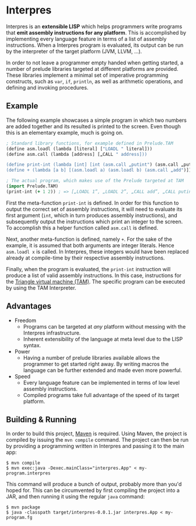 # Interpres
Interpres is an **extensible LISP** which helps programmers write programs that **emit assembly
instructions for any platform**. This is accomplished by implementing every language feature in terms of a list
of assembly instructions. When a Interpres program is evaluated, its output can be run by the
interpreter of the target platform (JVM, LLVM, ...).

In order to not leave a programmer empty handed when getting started, a number of prelude
libraries targeted at different platforms are provided. These libraries implement a minimal set
of imperative programming constructs, such as `var`, `if`, `println`, as well as arithmetic
operations, and defining and invoking procedures.

## Example
The following example showcases a simple program in which two numbers are added together and
its resulted is printed to the screen. Even though this is an elementary example, much is
going on.

```clojure
; Standard library functions, for example defined in Prelude.TAM
(define asm.loadl (lambda [literal] ["LOADL " literal]))
(define asm.call (lambda [address] [„CALL " address]))

(define print-int (lambda [int] [int (asm.call „putint") (asm.call „puteol")]))
(define + (lambda [a b] [(asm.loadl a) (asm.loadl b) (asm.call „add")])) ; 

; The actual program, which makes use of the Prelude targeted at TAM
(import Prelude.TAM)
(print-int (+ 1 2)) ; => [„LOADL 1”, „LOADL 2”, „CALL add”, „CALL putint”, „CALL puteol”]
```

First the meta-function `print-int` is defined. In order for this function to output the correct
set of assembly instructions, it will need to evaluate its first argument (`int`, which in turn
produces assembly instructions), and subsequently output the instructions which print an integer to
the screen. To accomplish this a helper function called `asm.call` is defined.

Next, another meta-function is defined, namely `+`. For the sake of the example, it is assumed
that both arguments are integer literals. Hence `asm.loadl x` is called. In Interpres, these
integers would have been replaced already at compile-time by their respective assembly instructions.

Finally, when the program is evaluated, the `print-int` instruction will produce a list of valid
assembly instructions. In this case, instructions for the
[Triangle virtual machine (TAM)](http://www.dcs.gla.ac.uk/~daw/books/PLPJ/software.html).
The specific program can be executed by using the TAM Interpreter.

## Advantages

- Freedom
  - Programs can be targeted at *any* platform without messing with the Interpres infrastructure.
  - Inherent extensibility of the language at meta level due to the LISP syntax.
- Power
  - Having a number of prelude libraries available allows the programmer to get started right away.
    By writing macros the language can be further extended and made even more powerful.
- Speed
  - Every language feature can be implemented in terms of low level assembly instructions.
  - Compiled programs take full advantage of the speed of its target platform.

## Building & Running
In order to build this project, [Maven](http://maven.apache.org) is required. Using Maven, the
project is compiled by issuing the `mvn compile` command. The project can then be run by
providing a programming written in Interpres and passing it to the main app:

    $ mvn compile
    $ mvn exec:java -Dexec.mainClass="interpres.App" < my-program.interpres

This command will produce a bunch of output, probably more than you'd hoped for. This can be
circumvented by first compiling the project into a JAR, and then running it using the regular `java`
command:

    $ mvn package
    $ java -classpath target/interpres-0.0.1.jar interpres.App < my-program.fg

